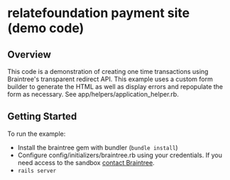 # relatefoundation payment site (demo code)

## Overview

This code is a demonstration of creating one time transactions using Braintree's
transparent redirect API. This example uses a custom form builder to
generate the HTML as well as display errors and repopulate the form
as necessary. See app/helpers/application_helper.rb.

## Getting Started

To run the example:

* Install the braintree gem with bundler (`bundle install`)
* Configure config/initializers/braintree.rb using your credentials.
  If you need access to the sandbox [contact Braintree](http://bit.ly/contact-braintree).
* `rails server`

